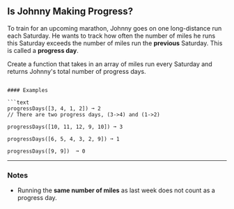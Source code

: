 ## Is Johnny Making Progress?

To train for an upcoming marathon, Johnny goes on one long-distance run each Saturday. He wants to track how often the number of miles he runs this Saturday exceeds the number of miles run the **previous** Saturday. This is called a **progress day**.

Create a function that takes in an array of miles run every Saturday and returns Johnny's total number of progress days.

````

#### Examples

```text
progressDays([3, 4, 1, 2]) ➞ 2
// There are two progress days, (3->4) and (1->2)

progressDays([10, 11, 12, 9, 10]) ➞ 3

progressDays([6, 5, 4, 3, 2, 9]) ➞ 1

progressDays([9, 9])  ➞ 0
````

---

### Notes

- Running the **same number of miles** as last week does not count as a progress day.
